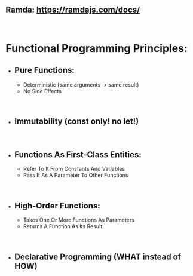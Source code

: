 ## Ramda: https://ramdajs.com/docs/
<br>

# Functional Programming Principles:
- ## Pure Functions:
  - Deterministic (same arguments -> same result)
  - No Side Effects

<br>

- ## Immutability (const only! no let!)

<br>

- ## Functions As First-Class Entities:
  - Refer To It From Constants And Variables
  - Pass It As A Parameter To Other Functions

<br>

- ## High-Order Functions:
  - Takes One Or More Functions As Parameters
  - Returns A Function As Its Result

<br>

- ## Declarative Programming (WHAT instead of HOW)